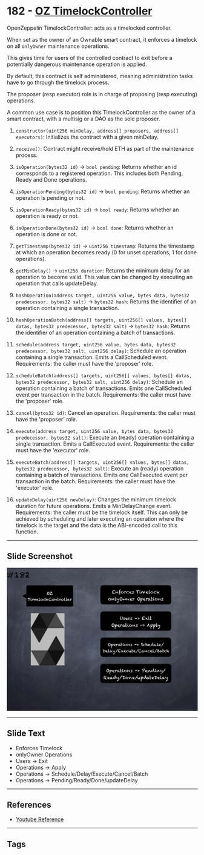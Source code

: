 # 182 - [OZ TimelockController](OZ%20TimelockController.md)
OpenZeppelin TimelockController: acts as a timelocked controller. 

When set as the owner of an Ownable smart contract, it enforces a timelock on all `onlyOwner` maintenance operations. 

This gives time for users of the controlled contract to exit before a potentially dangerous maintenance operation is applied. 

By default, this contract is self administered, meaning administration tasks have to go through the timelock process. 

The proposer (resp executor) role is in charge of proposing (resp executing) operations. 

A common use case is to position this TimelockController as the owner of a smart contract, with a multisig or a DAO as the sole proposer.

1. `constructor(uint256 minDelay, address[] proposers, address[] executors)`: Initializes the contract with a given minDelay.
    
2. `receive()`: Contract might receive/hold ETH as part of the maintenance process.
    
3. `isOperation(bytes32 id)` → `bool pending`: Returns whether an id corresponds to a registered operation. This includes both Pending, Ready and Done operations.
    
4. `isOperationPending(bytes32 id)` → `bool pending`: Returns whether an operation is pending or not.
    
5. `isOperationReady(bytes32 id)` → `bool ready`: Returns whether an operation is ready or not.
    
6. `isOperationDone(bytes32 id)` → `bool done`: Returns whether an operation is done or not.
    
7. `getTimestamp(bytes32 id)` → `uint256 timestamp`: Returns the timestamp at which an operation becomes ready (0 for unset operations, 1 for done operations).
    
8. `getMinDelay()` → `uint256 duration`: Returns the minimum delay for an operation to become valid. This value can be changed by executing an operation that calls updateDelay.
    
9. `hashOperation(address target, uint256 value, bytes data, bytes32 predecessor, bytes32 salt)` → `bytes32 hash`: Returns the identifier of an operation containing a single transaction.
    
10. `hashOperationBatch(address[] targets, uint256[] values, bytes[] datas, bytes32 predecessor, bytes32 salt)` → `bytes32 hash`: Returns the identifier of an operation containing a batch of transactions.
    
11. `schedule(address target, uint256 value, bytes data, bytes32 predecessor, bytes32 salt, uint256 delay)`: Schedule an operation containing a single transaction. Emits a CallScheduled event. Requirements: the caller must have the 'proposer' role.
    
12. `scheduleBatch(address[] targets, uint256[] values, bytes[] datas, bytes32 predecessor, bytes32 salt, uint256 delay)`: Schedule an operation containing a batch of transactions. Emits one CallScheduled event per transaction in the batch. Requirements: the caller must have the 'proposer' role.
    
13. `cancel(bytes32 id)`: Cancel an operation. Requirements: the caller must have the 'proposer' role.
    
14. `execute(address target, uint256 value, bytes data, bytes32 predecessor, bytes32 salt)`: Execute an (ready) operation containing a single transaction. Emits a CallExecuted event. Requirements: the caller must have the 'executor' role.
    
15. `executeBatch(address[] targets, uint256[] values, bytes[] datas, bytes32 predecessor, bytes32 salt)`: Execute an (ready) operation containing a batch of transactions. Emits one CallExecuted event per transaction in the batch. Requirements: the caller must have the 'executor' role.
    
16. `updateDelay(uint256 newDelay)`: Changes the minimum timelock duration for future operations. Emits a MinDelayChange event. Requirements: the caller must be the timelock itself. This can only be achieved by scheduling and later executing an operation where the timelock is the target and the data is the ABI-encoded call to this function.

___
## Slide Screenshot
![182.png](../../images/3.%20Solidity%20201/182.png)
___
## Slide Text
- Enforces Timelock
- onlyOwner Operations
- Users -> Exit
- Operations -> Apply
- Operations -> Schedule/Delay/Execute/Cancel/Batch
- Operations -> Pending/Ready/Done/updateDelay
___
## References
- [Youtube Reference](https://youtu.be/0kx8M4u5980?t=57)
___
## Tags